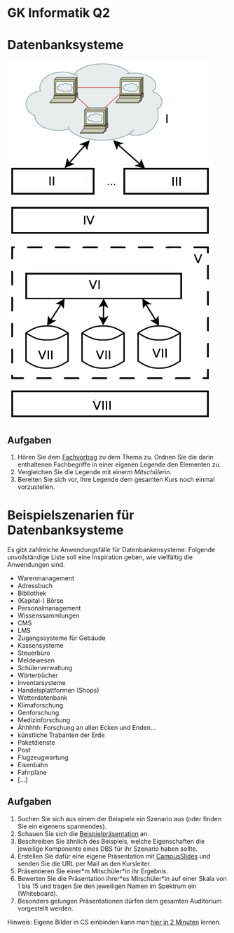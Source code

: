 GK Informatik Q2
===

# Datenbanksysteme

![Übersicht über DBS](02_Datenbanken_DBMS_Uebersicht.png)

## Aufgaben

1. Hören Sie dem [Fachvortrag](02_DBS_Vortrag.slides.md) zu dem Thema zu. Ordnen Sie die darin enthaltenen Fachbegriffe in einer eigenen Legende den Elementen zu.
2. Vergleichen Sie die Legende mit einer*m Mitschüler*in.
3. Bereiten Sie sich vor, Ihre Legende dem gesamten Kurs noch einmal vorzustellen.

# Beispielszenarien für Datenbanksysteme

Es gibt zahlreiche Anwendungsfälle für Datenbankensysteme. Folgende unvollständige Liste soll eine Inspiration geben, wie vielfältig die Anwendungen sind.

* Warenmanagement
* Adressbuch
* Bibliothek
* (Kapital-) Börse
* Personalmanagement
* Wissenssammlungen
* CMS
* LMS
* Zugangssysteme für Gebäude
* Kassensysteme
* Steuerbüro
* Meldewesen
* Schülerverwaltung
* Wörterbücher
* Inventarsysteme
* Handelsplattformen (Shops)
* Wetterdatenbank
* Klimaforschung
* Genforschung
* Medizinforschung
* Ähhhhh: Forschung an allen Ecken und Enden...
* künstliche Trabanten der Erde
* Paketdienste
* Post
* Flugzeugwartung
* Eisenbahn
* Fahrpläne
* [...]

## Aufgaben

1. Suchen Sie sich aus einem der Beispiele ein Szenario aus (oder finden Sie ein eigenens spannendes).
1. Schauen Sie sich die [Beispielpräsentation](02_dbs_beispielszenario_Sensornetz.slides.md) an.
2. Beschreiben Sie ähnlich des Beispiels, welche Eigenschaften die jeweilige Komponente eines DBS für ihr Szenario haben sollte.
1. Erstellen Sie dafür eine eigene Präsentation mit [CampusSlides](https://gcm.schule/slides/) und senden Sie die URL per Mail an den Kursleiter.
1. Präsentieren Sie einer\*m Mitschüler\*in ihr Ergebnis.
1. Bewerten Sie die Präsentation ihrer\*es Mitschüler*in auf einer Skala von 1 bis 15 und tragen Sie den jeweiligen Namen im Spektrum ein (Whiteboard).
1. Besonders gelungen Präsentationen dürfen dem gesamten Auditorium vorgestellt werden.

Hinweis: Eigene Bilder in CS einbinden kann man [hier in 2 Minuten](https://www.youtube.com/watch?v=G9b501I_rjs) lernen.

